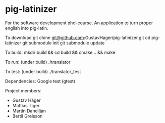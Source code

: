 # pig-latinizer
For the software development phd-course. An application to turn proper english into pig-latin.


To download
git clone git@github.com:GustavHager/pig-latinizer.git
cd pig-latinizer
git submodule init
git submodule update

To build:
mkdir build && cd build && cmake .. && make

To run: (under build)
./translator

To test: (under build)
./translator_test


Dependencies:
Google test (gtest)


Project members:
* Gustav Häger
* Mattias Tiger
* Martin Danelljan
* Bertil Grelsson
